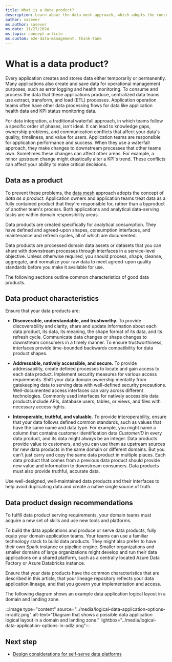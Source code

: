 ```yaml
---
title: What is a data product?
description: Learn about the data mesh approach, which adopts the concept of data as a product. Learn how to create effective data products and use them in your design.
author: sasever
ms.author: sasever
ms.date: 11/27/2024
ms.topic: concept-article
ms.custom: e2e-data-management, think-tank
---
```


# What is a data product?

Every application creates and stores data either temporarily or permanently. Many applications also create and save data for operational management purposes, such as error logging and health monitoring. To consume and process the data that these applications produce, centralized data teams use extract, transform, and load (ETL) processes. Application operation teams often have other data processing flows for data like application health data and KPI status monitoring data.

For data integration, a traditional waterfall approach, in which teams follow a specific order of phases, isn't ideal. It can lead to knowledge gaps, ownership problems, and communication conflicts that affect your data's quality, timeliness, and value for users. Application teams are responsible for application performance and success. When they use a waterfall approach, they make changes to downstream processes that other teams own. Sometimes these changes can affect other areas. For example, a minor upstream change might drastically alter a KPI's trend. These conflicts can affect your ability to make critical decisions.

## Data as a product

To prevent these problems, the [data mesh](./what-is-data-mesh.md) approach adopts the concept of *data as a product*. Application owners and application teams treat data as a fully contained product that they're responsible for, rather than a byproduct of another team's process. Both applications and analytical data-serving tasks are within domain responsibility areas.

Data products are created specifically for analytical consumption. They have defined and agreed-upon shapes, consumption interfaces, and maintenance and refresh cycles, all of which are documented.

Data products are processed domain data assets or datasets that you can share with downstream processes through interfaces in a service-level objective. Unless otherwise required, you should process, shape, cleanse, aggregate, and normalize your raw data to meet agreed-upon quality standards before you make it available for use.

The following sections outline common characteristics of good data products.

## Data product characteristics

Ensure that your data products are:

- **Discoverable, understandable, and trustworthy.** To provide discoverability and clarity, share and update information about each data product, its data, its meaning, the shape format of its data, and its refresh cycle. Communicate data changes or shape changes to downstream consumers in a timely manner. To ensure trustworthiness, interfaces provide time-bounded backwards compatibility for data product shapes.

- **Addressable, natively accessible, and secure.** To provide addressability, create defined processes to locate and gain access to each data product. Implement security measures for various access requirements. Shift your data domain ownership mentality from gatekeeping data to serving data with well-defined security precautions. Well-documented access interfaces can vary across different technologies. Commonly used interfaces for natively accessible data products include APIs, database users, tables, or views, and files with necessary access rights.

- **Interoperable, truthful, and valuable.** To provide interoperability, ensure that your data follows defined common standards, such as values that have the same name and data type. For example, you might name a column that contains customer identification data *CustomerID* in every data product, and its data might always be an integer. Data products provide value to customers, and you can use them as upstream sources for new data products in the same domain or different domains. But you can't just carry and copy the same data product in multiple places. Each data product that comes from a previous data product should provide new value and information to downstream consumers. Data products must also provide truthful, accurate data.

Use well-designed, well-maintained data products and their interfaces to help avoid duplicating data and create a native single source of truth.

## Data product design recommendations

To fulfill data product serving requirements, your domain teams must acquire a new set of skills and use new tools and platforms.

To build the data applications and produce or serve data products, fully equip your domain application teams. Your teams can use a familiar technology stack to build data products. They might also prefer to have their own Spark instance or pipeline engine. Smaller organizations and smaller domains of large organizations might develop and run their data applications on a shared platform, such as a centrally located Azure Data Factory or Azure Databricks instance.

Ensure that your data products have the common characteristics that are described in this article, that your lineage repository reflects your data application lineage, and that you govern your implementation and access.

The following diagram shows an example data application logical layout in a domain and landing zone.

:::image type="content" source="../media/logical-data-application-options-in-adlz.png" alt-text="Diagram that shows a possible data application logical layout in a domain and landing zone." lightbox="../media/logical-data-application-options-in-adlz.png":::

## Next step

- [Design considerations for self-serve data platforms](self-serve-data-platforms.md)
